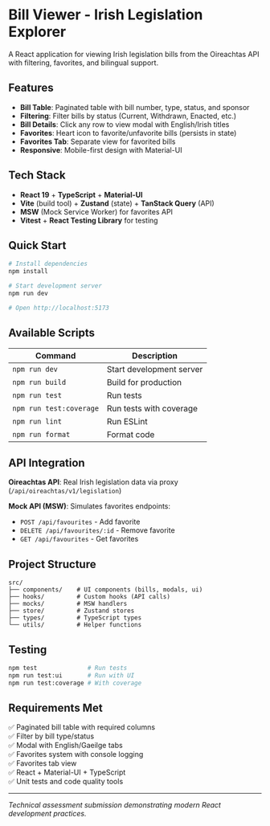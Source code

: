 # Bill Viewer - Irish Legislation Explorer

A React application for viewing Irish legislation bills from the Oireachtas API with filtering, favorites, and bilingual support.

## Features

- **Bill Table**: Paginated table with bill number, type, status, and sponsor
- **Filtering**: Filter bills by status (Current, Withdrawn, Enacted, etc.)
- **Bill Details**: Click any row to view modal with English/Irish titles
- **Favorites**: Heart icon to favorite/unfavorite bills (persists in state)
- **Favorites Tab**: Separate view for favorited bills
- **Responsive**: Mobile-first design with Material-UI

## Tech Stack

- **React 19** + **TypeScript** + **Material-UI**
- **Vite** (build tool) + **Zustand** (state) + **TanStack Query** (API)
- **MSW** (Mock Service Worker) for favorites API
- **Vitest** + **React Testing Library** for testing

## Quick Start

```bash
# Install dependencies
npm install

# Start development server
npm run dev

# Open http://localhost:5173
```

## Available Scripts

| Command                 | Description              |
| ----------------------- | ------------------------ |
| `npm run dev`           | Start development server |
| `npm run build`         | Build for production     |
| `npm run test`          | Run tests                |
| `npm run test:coverage` | Run tests with coverage  |
| `npm run lint`          | Run ESLint               |
| `npm run format`        | Format code              |

## API Integration

**Oireachtas API**: Real Irish legislation data via proxy (`/api/oireachtas/v1/legislation`)

**Mock API (MSW)**: Simulates favorites endpoints:

- `POST /api/favourites` - Add favorite
- `DELETE /api/favourites/:id` - Remove favorite
- `GET /api/favourites` - Get favorites

## Project Structure

```
src/
├── components/    # UI components (bills, modals, ui)
├── hooks/         # Custom hooks (API calls)
├── mocks/         # MSW handlers
├── store/         # Zustand stores
├── types/         # TypeScript types
└── utils/         # Helper functions
```

## Testing

```bash
npm test              # Run tests
npm run test:ui       # Run with UI
npm run test:coverage # With coverage
```

## Requirements Met

✅ Paginated bill table with required columns  
✅ Filter by bill type/status  
✅ Modal with English/Gaeilge tabs  
✅ Favorites system with console logging  
✅ Favorites tab view  
✅ React + Material-UI + TypeScript  
✅ Unit tests and code quality tools

---

_Technical assessment submission demonstrating modern React development practices._
